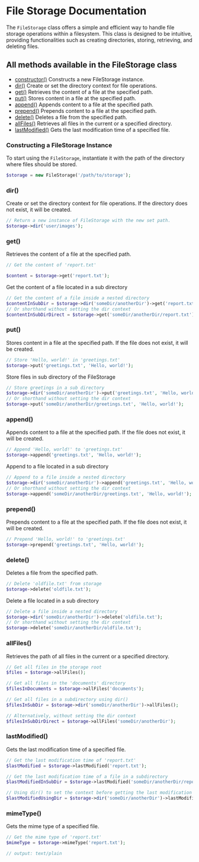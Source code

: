 # File Storage Documentation

The `FileStorage` class offers a simple and efficient way to handle file storage operations within a filesystem. This class is designed to be intuitive, providing functionalities such as creating directories, storing, retrieving, and deleting files.

## All methods available in the FileStorage class

- [constructor()](#constructor)  Constructs a new FileStorage instance.
- [dir()](#dir) Create or set the directory context for file operations.
- [get()](#get) Retrieves the content of a file at the specified path.
- [put()](#put) Stores content in a file at the specified path.
- [append()](#append) Appends content to a file at the specified path.
- [prepend()](#prepend) Prepends content to a file at the specified path.
- [delete()](#delete) Deletes a file from the specified path.
- [allFiles()](#allFiles) Retrieves all files in the current or a specified directory.
- [lastModified()](#lastModified) Gets the last modification time of a specified file.

### Constructing a FileStorage Instance

To start using the `FileStorage`, instantiate it with the path of the directory where files should be stored.

```php
$storage = new FileStorage('/path/to/storage');
```
### dir()

Create or set the directory context for file operations. If the directory does not exist, it will be created.

```php
// Return a new instance of FileStorage with the new set path.
$storage->dir('user/images');
```

### get()

Retrieves the content of a file at the specified path.

```php
// Get the content of 'report.txt'

$content = $storage->get('report.txt');
```

Get the content of a file located in a sub directory
```php
// Get the content of a file inside a nested directory
$contentInSubDir = $storage->dir('someDir/anotherDir')->get('report.txt');
// Or shorthand without setting the dir context
$contentInSubDirDirect = $storage->get('someDir/anotherDir/report.txt');
```

### put()

Stores content in a file at the specified path. If the file does not exist, it will be created.

```php
// Store 'Hello, world!' in 'greetings.txt' 
$storage->put('greetings.txt', 'Hello, world!');
```

Store files in sub directory of the FileStorage
```php
// Store greetings in a sub directory
$storage->dir('someDir/anotherDir')->put('greetings.txt', 'Hello, world!');
// Or shorthand without setting the dir context
$storage->put('someDir/anotherDir/greetings.txt', 'Hello, world!');
```

### append()

Appends content to a file at the specified path. If the file does not exist, it will be created.

```php
// Append 'Hello, world!' to 'greetings.txt'
$storage->append('greetings.txt', 'Hello, world!');
```

Append to a file located in a sub directory
```php
// Append to a file inside a nested directory
$storage->dir('someDir/anotherDir')->append('greetings.txt', 'Hello, world!');
// Or shorthand without setting the dir context
$storage->append('someDir/anotherDir/greetings.txt', 'Hello, world!');
```

### prepend()

Prepends content to a file at the specified path. If the file does not exist, it will be created.

```php
// Prepend 'Hello, world!' to 'greetings.txt'
$storage->prepend('greetings.txt', 'Hello, world!');
```


### delete()

Deletes a file from the specified path.

```php
// Delete 'oldfile.txt' from storage 
$storage->delete('oldfile.txt');
```

Delete a file located in a sub directory
```php
// Delete a file inside a nested directory
$storage->dir('someDir/anotherDir')->delete('oldfile.txt');
// Or shorthand without setting the dir context
$storage->delete('someDir/anotherDir/oldfile.txt');
```
### allFiles()

Retrieves the path of all files in the current or a specified directory.

```php
// Get all files in the storage root
$files = $storage->allFiles();

// Get all files in the 'documents' directory
$filesInDocuments = $storage->allFiles('documents');

// Get all files in a subdirectory using dir()
$filesInSubDir = $storage->dir('someDir/anotherDir')->allFiles();

// Alternatively, without setting the dir context
$filesInSubDirDirect = $storage->allFiles('someDir/anotherDir');
```

### lastModified()

Gets the last modification time of a specified file.

```php
// Get the last modification time of 'report.txt'
$lastModified = $storage->lastModified('report.txt');

// Get the last modification time of a file in a subdirectory
$lastModifiedInSubDir = $storage->lastModified('someDir/anotherDir/report.txt');

// Using dir() to set the context before getting the last modification time
$lastModifiedUsingDir = $storage->dir('someDir/anotherDir')->lastModified('report.txt');
```

### mimeType()

Gets the mime type of a specified file.

```php
// Get the mime type of 'report.txt'
$mimeType = $storage->mimeType('report.txt');

// output: text/plain
```
